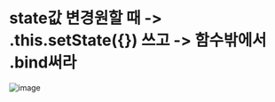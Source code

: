 # state값 변경원할 때 -> .this.setState({}) 쓰고 -> 함수밖에서 .bind써라

![image](https://user-images.githubusercontent.com/85022962/130156660-3e451d1f-cfe6-42dd-98fa-460a656062e1.png)

